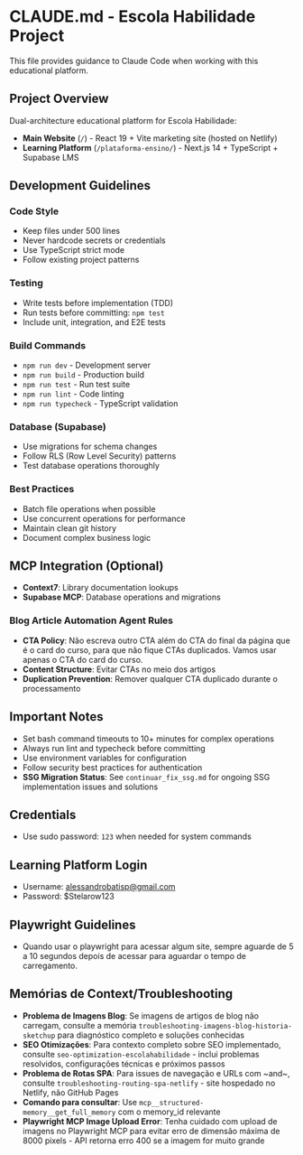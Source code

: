 # CLAUDE.md - Escola Habilidade Project

This file provides guidance to Claude Code when working with this educational platform.

## Project Overview

Dual-architecture educational platform for Escola Habilidade:

- **Main Website** (`/`) - React 19 + Vite marketing site (hosted on Netlify)
- **Learning Platform** (`/plataforma-ensino/`) - Next.js 14 + TypeScript + Supabase LMS

## Development Guidelines

### Code Style
- Keep files under 500 lines
- Never hardcode secrets or credentials
- Use TypeScript strict mode
- Follow existing project patterns

### Testing
- Write tests before implementation (TDD)
- Run tests before committing: `npm test`
- Include unit, integration, and E2E tests

### Build Commands
- `npm run dev` - Development server
- `npm run build` - Production build  
- `npm run test` - Run test suite
- `npm run lint` - Code linting
- `npm run typecheck` - TypeScript validation

### Database (Supabase)
- Use migrations for schema changes
- Follow RLS (Row Level Security) patterns
- Test database operations thoroughly

### Best Practices
- Batch file operations when possible
- Use concurrent operations for performance
- Maintain clean git history
- Document complex business logic

## MCP Integration (Optional)
- **Context7**: Library documentation lookups
- **Supabase MCP**: Database operations and migrations

### Blog Article Automation Agent Rules
- **CTA Policy**: Não escreva outro CTA além do CTA do final da página que é o card do curso, para que não fique CTAs duplicados. Vamos usar apenas o CTA do card do curso.
- **Content Structure**: Evitar CTAs no meio dos artigos
- **Duplication Prevention**: Remover qualquer CTA duplicado durante o processamento

## Important Notes
- Set bash command timeouts to 10+ minutes for complex operations
- Always run lint and typecheck before committing
- Use environment variables for configuration
- Follow security best practices for authentication
- **SSG Migration Status**: See `continuar_fix_ssg.md` for ongoing SSG implementation issues and solutions

## Credentials
- Use sudo password: `123` when needed for system commands

## Learning Platform Login
- Username: alessandrobatisp@gmail.com
- Password: $Stelarow123

## Playwright Guidelines
- Quando usar o playwright para acessar algum site, sempre aguarde de 5 a 10 segundos depois de acessar para aguardar o tempo de carregamento.

## Memórias de Context/Troubleshooting  
- **Problema de Imagens Blog**: Se imagens de artigos de blog não carregam, consulte a memória `troubleshooting-imagens-blog-historia-sketchup` para diagnóstico completo e soluções conhecidas
- **SEO Otimizações**: Para contexto completo sobre SEO implementado, consulte `seo-optimization-escolahabilidade` - inclui problemas resolvidos, configurações técnicas e próximos passos
- **Problema de Rotas SPA**: Para issues de navegação e URLs com ~and~, consulte `troubleshooting-routing-spa-netlify` - site hospedado no Netlify, não GitHub Pages
- **Comando para consultar**: Use `mcp__structured-memory__get_full_memory` com o memory_id relevante
- **Playwright MCP Image Upload Error**: Tenha cuidado com upload de imagens no Playwright MCP para evitar erro de dimensão máxima de 8000 pixels - API retorna erro 400 se a imagem for muito grande